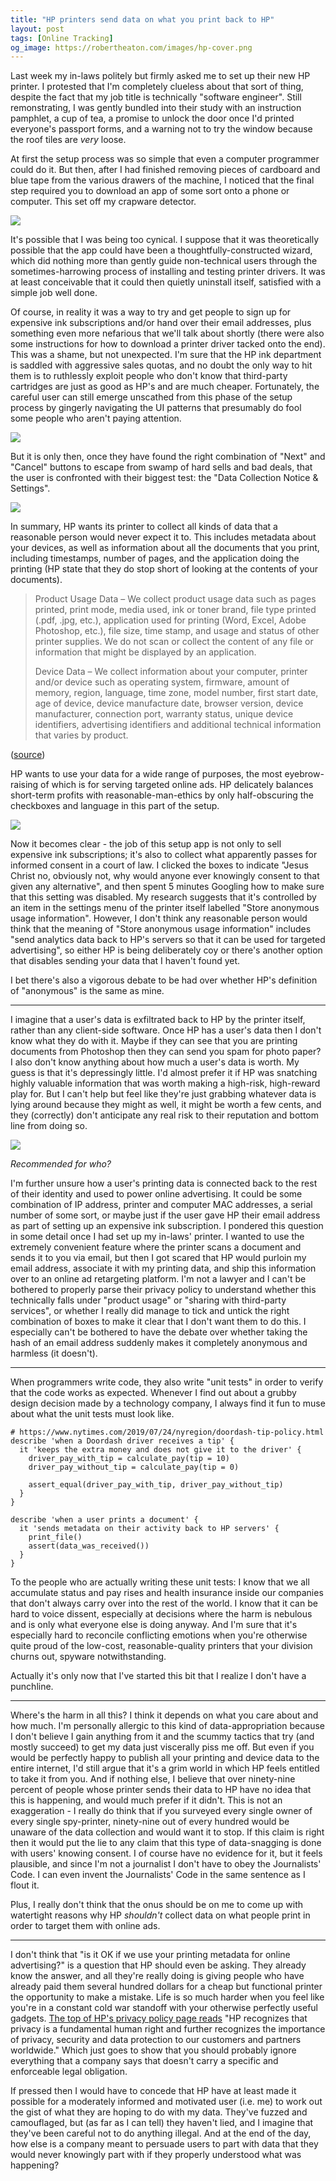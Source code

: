 ```yaml
---
title: "HP printers send data on what you print back to HP"
layout: post
tags: [Online Tracking]
og_image: https://robertheaton.com/images/hp-cover.png
---
```

Last week my in-laws politely but firmly asked me to set up their new HP printer. I protested that I'm completely clueless about that sort of thing, despite the fact that my job title is technically "software engineer". Still remonstrating, I was gently bundled into their study with an instruction pamphlet, a cup of tea, a promise to unlock the door once I'd printed everyone's passport forms, and a warning not to try the window because the roof tiles are *very* loose.

At first the setup process was so simple that even a computer programmer could do it. But then, after I had finished removing pieces of cardboard and blue tape from the various drawers of the machine, I noticed that the final step required you to download an app of some sort onto a phone or computer. This set off my crapware detector.

<img src="/images/hp-cover.png" />

It's possible that I was being too cynical. I suppose that it was theoretically possible that the app could have been a thoughtfully-constructed wizard, which did nothing more than gently guide non-technical users through the sometimes-harrowing process of installing and testing printer drivers. It was at least conceivable that it could then quietly uninstall itself, satisfied with a simple job well done.

Of course, in reality it was a way to try and get people to sign up for expensive ink subscriptions and/or hand over their email addresses, plus something even more nefarious that we'll talk about shortly (there were also some instructions for how to download a printer driver tacked onto the end). This was a shame, but not unexpected. I'm sure that the HP ink department is saddled with aggressive sales quotas, and no doubt the only way to hit them is to ruthlessly exploit people who don't know that third-party cartridges are just as good as HP's and are much cheaper. Fortunately, the careful user can still emerge unscathed from this phase of the setup process by gingerly navigating the UI patterns that presumably do fool some people who aren't paying attention.

<img src="/images/hp-instant-ink.png" />

But it is only then, once they have found the right combination of "Next" and "Cancel" buttons to escape from swamp of hard sells and bad deals, that the user is confronted with their biggest test: the "Data Collection Notice & Settings".

<img src="/images/hp-data-collection.png" />

In summary, HP wants its printer to collect all kinds of data that a reasonable person would never expect it to. This includes metadata about your devices, as well as information about all the documents that you print, including timestamps, number of pages, and the application doing the printing (HP state that they do stop short of looking at the contents of your documents).

> Product Usage Data – We collect product usage data such as pages printed, print mode, media used, ink or toner brand, file type printed (.pdf, .jpg, etc.), application used for printing (Word, Excel, Adobe Photoshop, etc.), file size, time stamp, and usage and status of other printer supplies. We do not scan or collect the content of any file or information that might be displayed by an application.
>
> Device Data – We collect information about your computer, printer and/or device such as operating system, firmware, amount of memory, region, language, time zone, model number, first start date, age of device, device manufacture date, browser version, device manufacturer, connection port, warranty status, unique device identifiers, advertising identifiers and additional technical information that varies by product.

([source](https://web.archive.org/web/20190828162443/https://www8.hp.com/us/en/privacy/privacy.html))

HP wants to use your data for a wide range of purposes, the most eyebrow-raising of which is for serving targeted online ads. HP delicately balances short-term profits with reasonable-man-ethics by only half-obscuring the checkboxes and language in this part of the setup.

<img src="/images/hp-opened.png" />

Now it becomes clear - the job of this setup app is not only to sell expensive ink subscriptions; it's also to collect what apparently passes for informed consent in a court of law. I clicked the boxes to indicate "Jesus Christ no, obviously not, why would anyone ever knowingly consent to that given any alternative", and then spent 5 minutes Googling how to make sure that this setting was disabled. My research suggests that it's controlled by an item in the settings menu of the printer itself labelled "Store anonymous usage information". However, I don't think any reasonable person would think that the meaning of "Store anonymous usage information" includes "send analytics data back to HP's servers so that it can be used for targeted advertising", so either HP is being deliberately coy or there's another option that disables sending your data that I haven't found yet.

I bet there's also a vigorous debate to be had over whether HP's definition of "anonymous" is the same as mine.

---

I imagine that a user's data is exfiltrated back to HP by the printer itself, rather than any client-side software. Once HP has a user's data then I don't know what they do with it. Maybe if they can see that you are printing documents from Photoshop then they can send you spam for photo paper? I also don't know anything about how much a user's data is worth. My guess is that it's depressingly little. I'd almost prefer it if HP was snatching highly valuable information that was worth making a high-risk, high-reward play for. But I can't help but feel like they're just grabbing whatever data is lying around because they might as well, it might be worth a few cents, and they (correctly) don't anticipate any real risk to their reputation and bottom line from doing so.

<img src="/images/hp-recommended.png" />

*Recommended for who?*

I'm further unsure how a user's printing data is connected back to the rest of their identity and used to power online advertising. It could be some combination of IP address, printer and computer MAC addresses, a serial number of some sort, or maybe just if the user gave HP their email address as part of setting up an expensive ink subscription. I pondered this question in some detail once I had set up my in-laws' printer. I wanted to use the extremely convenient feature where the printer scans a document and sends it to you via email, but then I got scared that HP would purloin my email address, associate it with my printing data, and ship this information over to an online ad retargeting platform. I'm not a lawyer and I can't be bothered to properly parse their privacy policy to understand whether this technically falls under "product usage" or "sharing with third-party services", or whether I really did manage to tick and untick the right combination of boxes to make it clear that I don't want them to do this. I especially can't be bothered to have the debate over whether taking the hash of an email address suddenly makes it completely anonymous and harmless (it doesn't).

---

When programmers write code, they also write "unit tests" in order to verify that the code works as expected. Whenever I find out about a grubby design decision made by a technology company, I always find it fun to muse about what the unit tests must look like.

```
# https://www.nytimes.com/2019/07/24/nyregion/doordash-tip-policy.html
describe 'when a Doordash driver receives a tip' {
  it 'keeps the extra money and does not give it to the driver' {
    driver_pay_with_tip = calculate_pay(tip = 10)
    driver_pay_without_tip = calculate_pay(tip = 0)

    assert_equal(driver_pay_with_tip, driver_pay_without_tip)
  }
}
```

```
describe 'when a user prints a document' {
  it 'sends metadata on their activity back to HP servers' {
    print_file()
    assert(data_was_received())
  }
}
```

To the people who are actually writing these unit tests: I know that we all accumulate status and pay rises and health insurance inside our companies that don't always carry over into the rest of the world. I know that it can be hard to voice dissent, especially at decisions where the harm is nebulous and is only what everyone else is doing anyway. And I'm sure that it's especially hard to reconcile conflicting emotions when you're otherwise quite proud of the low-cost, reasonable-quality printers that your division churns out, spyware notwithstanding.

Actually it's only now that I've started this bit that I realize I don't have a punchline.

---

Where's the harm in all this? I think it depends on what you care about and how much. I'm personally allergic to this kind of data-appropriation because I don't believe I gain anything from it and the scummy tactics that try (and mostly succeed) to get my data just viscerally piss me off. But even if you would be perfectly happy to publish all your printing and device data to the entire internet, I'd still argue that it's a grim world in which HP feels entitled to take it from you. And if nothing else, I believe that over ninety-nine percent of people whose printer sends their data to HP have no idea that this is happening, and would much prefer if it didn't. This is not an exaggeration - I really do think that if you surveyed every single owner of every single spy-printer, ninety-nine out of every hundred would be unaware of the data collection and would want it to stop. If this claim is right then it would put the lie to any claim that this type of data-snagging is done with users' knowing consent. I of course have no evidence for it, but it feels plausible, and since I'm not a journalist I don't have to obey the Journalists' Code. I can even invent the Journalists' Code in the same sentence as I flout it.

Plus, I really don't think that the onus should be on me to come up with watertight reasons why HP *shouldn't* collect data on what people print in order to target them with online ads.

---

I don't think that "is it OK if we use your printing metadata for online advertising?" is a question that HP should even be asking. They already know the answer, and all they're really doing is giving people who have already paid them several hundred dollars for a cheap but functional printer the opportunity to make a mistake. Life is so much harder when you feel like you're in a constant cold war standoff with your otherwise perfectly useful gadgets. [The top of HP's privacy policy page reads](https://www8.hp.com/us/en/privacy/privacy.html) "HP recognizes that privacy is a fundamental human right and further recognizes the importance of privacy, security and data protection to our customers and partners worldwide." Which just goes to show that you should probably ignore everything that a company says that doesn't carry a specific and enforceable legal obligation.

If pressed then I would have to concede that HP have at least made it possible for a moderately informed and motivated user (i.e. me) to work out the gist of what they are hoping to do with my data. They've fuzzed and camouflaged, but (as far as I can tell) they haven't lied, and I imagine that they've been careful not to do anything illegal. And at the end of the day, how else is a company meant to persuade users to part with data that they would never knowingly part with if they properly understood what was happening?
